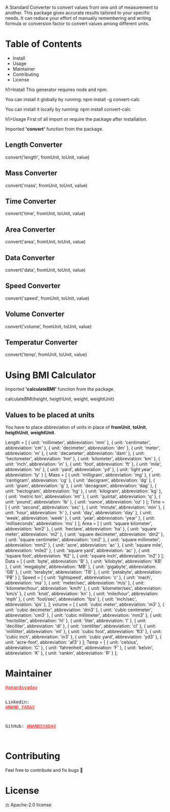 <p>
  A Standard Converter to convert values from one unit of measurement to another.
  This package gives accurate results tailored to your specific needs.
  It can reduce your effort of manually remembering and writing formula or conversion factor to convert values among different units.
</p>

<h1>Table of Contents</h1>
<ul>
  <li>Install</li>
  <li>Usage</li>
  <li>Maintainer</li>
  <li>Contributing</li>
  <li>License</li>
</ul>

h1>Install</h1>
This generator requires node and npm.

You can install it globally by running:
npm install -g convert-calc

You can install it locally by running:
npm install convert-calc

h1>Usage</h1>
First of all import or require the package after installation.

Imported <b>'convert'</b> function from the package.

<h2>Length Converter</h2>
convert('length', fromUnit, toUnit, value)

<h2>Mass Converter</h2>
convert('mass', fromUnit, toUnit, value)

<h2>Time Converter</h2>
convert('time', fromUnit, toUnit, value)

<h2>Area Converter</h2>
convert('area', fromUnit, toUnit, value)

<h2>Data Converter</h2>
convert('data', fromUnit, toUnit, value)

<h2>Speed Converter</h2>
convert('speed', fromUnit, toUnit, value)

<h2>Volume Converter</h2>
convert('volume', fromUnit, toUnit, value)

<h2>Temperatur Converter</h2>
convert('temp', fromUnit, toUnit, value)

<h1>Using BMI Calculator</h1>
Imported <b>'calculateBMI'</b> function from the package.

calculateBMI(height, heigthUnit, weight, weightUnit)

<h2>Values to be placed at units</h2>

You have to place abbreviation of units in place of <b>fromUnit</b>, <b>toUnit</b>, <b>heigthUnit</b>, <b>weightUnit</b>.
<p>
Length = [
    { unit: 'millimeter', abbreviation: 'mm' },
    { unit: 'centimeter', abbreviation: 'cm' },
    { unit: 'decimeter', abbreviation: 'dm' },
    { unit: 'meter', abbreviation: 'm' },
    { unit: 'decameter', abbreviation: 'dam' },
    { unit: 'hectometer', abbreviation: 'hm' },
    { unit: 'kilometer', abbreviation: 'km' },
    { unit: 'inch', abbreviation: 'in' },
    { unit: 'foot', abbreviation: 'ft' },
    { unit: 'mile', abbreviation: 'mi' },
    { unit: 'yard', abbreviation: 'yd' },
    { unit: 'light year', abbreviation: 'ly' }
];
Mass = [
    { unit: 'milligram', abbreviation: 'mg' },
    { unit: 'centigram', abbreviation: 'cg' },
    { unit: 'decigram', abbreviation: 'dg' },
    { unit: 'gram', abbreviation: 'g' },
    { unit: 'decagram', abbreviation: 'dag' },
    { unit: 'hectogram', abbreviation: 'hg' },
    { unit: 'kilogram', abbreviation: 'kg' },
    { unit: 'metric ton', abbreviation: 'mt' },
    { unit: 'quintal', abbreviation: 'q' },
    { unit: 'pound', abbreviation: 'lb' },
    { unit: 'ounce', abbreviation: 'oz' }
];
Time = [
    { unit: 'second', abbreviation: 'sec' },
    { unit: 'minute', abbreviation: 'min' },
    { unit: 'hour', abbreviation: 'h' },
    { unit: 'day', abbreviation: 'day' },
    { unit: 'week', abbreviation: 'week' },
    { unit: 'year', abbreviation: 'year' },
    { unit: 'milliseconds', abbreviation: 'ms' }
];
Area = [
    { unit: 'square kilometer', abbreviation: 'km2' },
    { unit: 'hectare', abbreviation: 'ha' },
    { unit: 'square meter', abbreviation: 'm2' },
    { unit: 'square decimeter', abbreviation: 'dm2' },
    { unit: 'square centimeter', abbreviation: 'cm2' },
    { unit: 'square millimeter', abbreviation: 'mm2' },
    { unit: 'acre', abbreviation: 'ac' },
    { unit: 'square mile', abbreviation: 'mile2' },
    { unit: 'square yard', abbreviation: 'ac' },
    { unit: 'square foot', abbreviation: 'ft2' },
    { unit: 'square inch', abbreviation: 'in2' }
];
Data = [
    { unit: 'byte', abbreviation: 'B' },
    { unit: 'kilobyte', abbreviation: 'KB' },
    { unit: 'megabyte', abbreviation: 'MB' },
    { unit: 'gigabyte', abbreviation: 'GB' },
    { unit: 'terabyte', abbreviation: 'TB' },
    { unit: 'petabyte', abbreviation: 'PB' }
];
Speed = [
    { unit: 'lightspeed', abbreviation: 'c' },
    { unit: 'mach', abbreviation: 'ma' },
    { unit: 'meter/sec', abbreviation: 'm/s' },
    { unit: 'kilometer/hour', abbreviation: 'km/h' },
    { unit: 'kilometer/sec', abbreviation: 'km/s' },
    { unit: 'knot', abbreviation: 'kn' },
    { unit: 'mile/hour', abbreviation: 'mph' },
    { unit: 'foot/sec', abbreviation: 'fps' },
    { unit: 'inch/sec', abbreviation: 'ips' },
];
volume = [
    { unit: 'cubic meter', abbreviation: 'm3' },
    { unit: 'cubic decimeter', abbreviation: 'dm3' },
    { unit: 'cubic centimeter', abbreviation: 'cm3' },
    { unit: 'cubic millimeter', abbreviation: 'mm3' },
    { unit: 'hectoliter', abbreviation: 'hl' },
    { unit: 'liter', abbreviation: 'l' },
    { unit: 'deciliter', abbreviation: 'dl' },
    { unit: 'centiliter', abbreviation: 'cl' },
    { unit: 'milliliter', abbreviation: 'ml' },
    { unit: 'cubic foot', abbreviation: 'ft3' },
    { unit: 'cubic inch', abbreviation: 'in3' },
    { unit: 'cubic yard', abbreviation: 'yd3' },
    { unit: 'acre-foot', abbreviation: 'af3' }
];
Temp = [
    { unit: 'celsius', abbreviation: 'C' },
    { unit: 'fahrenheit', abbreviation: 'F' },
    { unit: 'kelvin', abbreviation: 'K' },
    { unit: 'rankin', abbreviation: 'R' }
];
</p>
  
<h1>Maintainer</h1>
<pre>
<a href='https://www.npmjs.com/~anandsyadav' traget='_blank'
  style='color:red;'>@anandsyadav</a>

Linkedin: <a href='https://www.linkedin.com/in/anand-yadav-08b7b2230/' traget='_blank'
  style='color:red;'>ANAND YADAV</a>

GitHub: <a href='https://github.com/ANANDSYADAV' traget='_blank'
  style='color:red;'>ANANDSYADAV</a>

</pre>

<h1>Contributing</h1>
Feel free to contribute and fix bugs 🙂

<h1>License</h1>
⚖️ Apache-2.0 license







